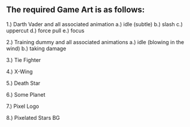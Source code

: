 ## The required Game Art is as follows:

1.) Darth Vader and all associated animation
    a.) idle (subtle)
    b.) slash
    c.) uppercut
    d.) force pull
    e.) focus

2.) Training dummy and all associated animations
    a.) idle (blowing in the wind)
    b.) taking damage

3.) Tie Fighter

4.) X-Wing

5.) Death Star

6.) Some Planet

7.) Pixel Logo

8.) Pixelated Stars BG
